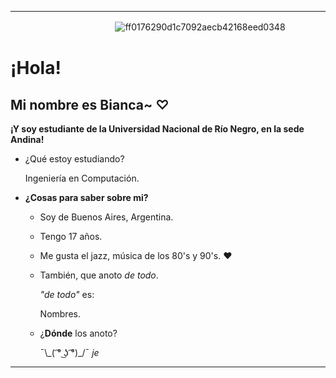 ***
ㅤㅤㅤㅤㅤㅤㅤㅤㅤㅤㅤㅤㅤ![ff0176290d1c7092aecb42168eed0348](https://user-images.githubusercontent.com/105023635/167268548-f806d825-3acd-4e9e-81bd-79fd9f432fd4.gif)

# ¡Hola!

## Mi nombre es Bianca~ ♡

**¡Y soy estudiante de la Universidad Nacional de Río Negro, en la sede Andina!**
 
- ¿Qué estoy estudiando?

     Ingeniería en Computación.

- **¿Cosas para saber sobre mi?**
 
     - Soy de Buenos Aires, Argentina.
     
     - Tengo 17 años.
     
     - Me gusta el jazz, música de los 80's y 90's. ❤️
     
     - También, que anoto *de todo*.

        *"de todo"* es:

        Nombres. 

     - ¿**Dónde** los anoto?

       ¯\\\_( ͡° ͜ʖ ͡°)_/¯ _je_

***
